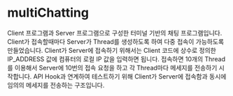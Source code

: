 # multiChatting
Client 프로그램과 Server 프로그램으로 구성한 터미널 기반의 채팅 프로그램입니다.
Client가 접속할때마다 Server가 Thread를 생성하도록 하여 다중 접속이 가능하도록 만들었습니다.
Client가 Server에 접속하기 위해서는 Client 코드에 상수로 정의한 IP_ADDRESS 값에 컴퓨터의 로컬 IP 값을 입력하면 됩니다.
접속하면 10개의 Thread를 이용해서 Server에 10번의 접속 요청을 하고 각 Thread마다 메세지를 전송하기 시작합니다.
API Hook과 연계하여 테스트하기 위해 Client가 Server에 접속함과 동시에 임의의 메세지를 전송하는 구조입니다.
